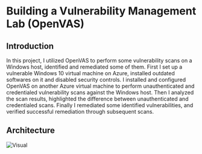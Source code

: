 # Building a Vulnerability Management Lab (OpenVAS)

## Introduction

In this project, I utilized OpenVAS to perform some vulnerability scans on a Windows host, identified and remediated some of them.
First I set up a vulnerable Windows 10 virtual machine on Azure, installed outdated softwares on it and disabled security controls. 
I installed and configured OpenVAS on another Azure virtual machine to perform unauthenticated and credentialed vulnerability scans against the Windows host. 
Then I analyzed the scan results, highlighted the difference between unauthenticated and credentialed scans. 
Finally I remediated some identified vulnerabilities, and verified successful remediation through subsequent scans.

## Architecture
![Visual](https://www.dropbox.com/s/atoiab6qj1n4m39/OpenVAS%20Lab.jpg?raw=1)

